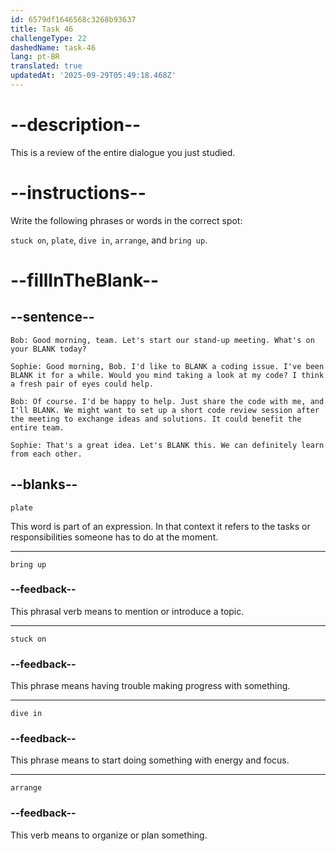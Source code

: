 ```yaml
---
id: 6579df1646568c3268b93637
title: Task 46
challengeType: 22
dashedName: task-46
lang: pt-BR
translated: true
updatedAt: '2025-09-29T05:49:18.468Z'
---
```


<!-- REVIEW -->

# --description--

This is a review of the entire dialogue you just studied.

# --instructions--

Write the following phrases or words in the correct spot:

`stuck on`, `plate`, `dive in`, `arrange`, and `bring up`.

# --fillInTheBlank--

## --sentence--

`Bob: Good morning, team. Let's start our stand-up meeting. What's on your BLANK today?` 

`Sophie: Good morning, Bob. I'd like to BLANK a coding issue. I've been BLANK it for a while. Would you mind taking a look at my code? I think a fresh pair of eyes could help.`  

`Bob: Of course. I'd be happy to help. Just share the code with me, and I'll BLANK. We might want to set up a short code review session after the meeting to exchange ideas and solutions. It could benefit the entire team.` 

`Sophie: That's a great idea. Let's BLANK this. We can definitely learn from each other.`

## --blanks--

`plate`

This word is part of an expression. In that context it refers to the tasks or responsibilities someone has to do at the moment.

---

`bring up`

### --feedback--

This phrasal verb means to mention or introduce a topic.

---

`stuck on`

### --feedback--

This phrase means having trouble making progress with something.

---

`dive in`

### --feedback--

This phrase means to start doing something with energy and focus.

---

`arrange`

### --feedback--

This verb means to organize or plan something.
